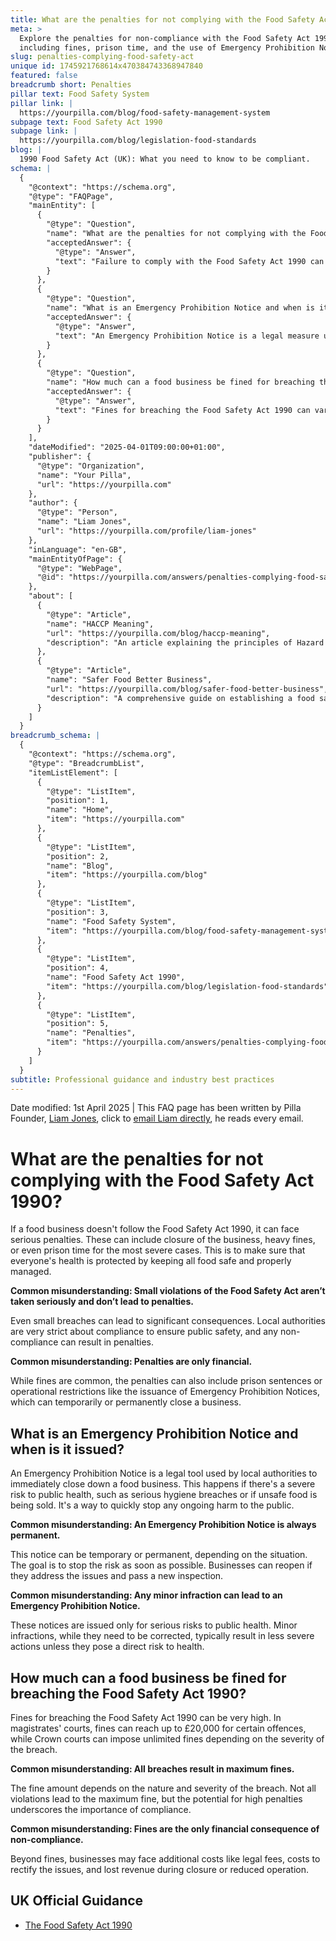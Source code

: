 ```yaml
---
title: What are the penalties for not complying with the Food Safety Act 1990?
meta: >
  Explore the penalties for non-compliance with the Food Safety Act 1990,
  including fines, prison time, and the use of Emergency Prohibition Notices.
slug: penalties-complying-food-safety-act
unique id: 1745921768614x470384743368947840
featured: false
breadcrumb short: Penalties
pillar text: Food Safety System
pillar link: |
  https://yourpilla.com/blog/food-safety-management-system
subpage text: Food Safety Act 1990
subpage link: |
  https://yourpilla.com/blog/legislation-food-standards
blog: |
  1990 Food Safety Act (UK): What you need to know to be compliant.
schema: |
  {
    "@context": "https://schema.org",
    "@type": "FAQPage",
    "mainEntity": [
      {
        "@type": "Question",
        "name": "What are the penalties for not complying with the Food Safety Act 1990?",
        "acceptedAnswer": {
          "@type": "Answer",
          "text": "Failure to comply with the Food Safety Act 1990 can result in serious penalties, including the closure of the business, substantial fines, or even imprisonment in severe cases. Local authorities enforce these rules strictly to ensure public health by maintaining safe and well-managed food standards."
        }
      },
      {
        "@type": "Question",
        "name": "What is an Emergency Prohibition Notice and when is it issued?",
        "acceptedAnswer": {
          "@type": "Answer",
          "text": "An Emergency Prohibition Notice is a legal measure used by authorities to immediately shut down a food business posing a severe health risk. It is issued in circumstances such as serious hygiene violations or the sale of unsafe food, aiming to promptly eliminate public health risks. The notice can be temporary or permanent, depending on the issues correction."
        }
      },
      {
        "@type": "Question",
        "name": "How much can a food business be fined for breaching the Food Safety Act 1990?",
        "acceptedAnswer": {
          "@type": "Answer",
          "text": "Fines for breaching the Food Safety Act 1990 can vary significantly. In magistrates' courts, fines can reach up to £20,000 for certain offences, while Crown courts can impose unlimited fines based on the offence's severity. Additional financial burdens may include legal costs, expenses for rectifying issues, and revenue losses during operational interruptions or closures."
        }
      }
    ],
    "dateModified": "2025-04-01T09:00:00+01:00",
    "publisher": {
      "@type": "Organization",
      "name": "Your Pilla",
      "url": "https://yourpilla.com"
    },
    "author": {
      "@type": "Person",
      "name": "Liam Jones",
      "url": "https://yourpilla.com/profile/liam-jones"
    },
    "inLanguage": "en-GB",
    "mainEntityOfPage": {
      "@type": "WebPage",
      "@id": "https://yourpilla.com/answers/penalties-complying-food-safety-act"
    },
    "about": [
      {
        "@type": "Article",
        "name": "HACCP Meaning",
        "url": "https://yourpilla.com/blog/haccp-meaning",
        "description": "An article explaining the principles of Hazard Analysis and Critical Control Points (HACCP), a fundamental component for complying with the Food Safety Act."
      },
      {
        "@type": "Article",
        "name": "Safer Food Better Business",
        "url": "https://yourpilla.com/blog/safer-food-better-business",
        "description": "A comprehensive guide on establishing a food safety management system based on HACCP principles to ensure compliance with the Food Safety Act."
      }
    ]
  }
breadcrumb_schema: |
  {
    "@context": "https://schema.org",
    "@type": "BreadcrumbList",
    "itemListElement": [
      {
        "@type": "ListItem",
        "position": 1,
        "name": "Home",
        "item": "https://yourpilla.com"
      },
      {
        "@type": "ListItem",
        "position": 2,
        "name": "Blog",
        "item": "https://yourpilla.com/blog"
      },
      {
        "@type": "ListItem",
        "position": 3,
        "name": "Food Safety System",
        "item": "https://yourpilla.com/blog/food-safety-management-system"
      },
      {
        "@type": "ListItem",
        "position": 4,
        "name": "Food Safety Act 1990",
        "item": "https://yourpilla.com/blog/legislation-food-standards"
      },
      {
        "@type": "ListItem",
        "position": 5,
        "name": "Penalties",
        "item": "https://yourpilla.com/answers/penalties-complying-food-safety-act"
      }
    ]
  }
subtitle: Professional guidance and industry best practices
---
```


Date modified: 1st April 2025 | This FAQ page has been written by Pilla Founder, [Liam Jones](https://yourpilla.com/profile/liam-jones), click to [email Liam directly](https://mailto:liam@yourpilla.com), he reads every email.

# What are the penalties for not complying with the Food Safety Act 1990?

If a food business doesn't follow the Food Safety Act 1990, it can face serious penalties. These can include closure of the business, heavy fines, or even prison time for the most severe cases. This is to make sure that everyone's health is protected by keeping all food safe and properly managed.

**Common misunderstanding: Small violations of the Food Safety Act aren’t taken seriously and don’t lead to penalties.**

Even small breaches can lead to significant consequences. Local authorities are very strict about compliance to ensure public safety, and any non-compliance can result in penalties.

**Common misunderstanding: Penalties are only financial.**

While fines are common, the penalties can also include prison sentences or operational restrictions like the issuance of Emergency Prohibition Notices, which can temporarily or permanently close a business.

## What is an Emergency Prohibition Notice and when is it issued?

An Emergency Prohibition Notice is a legal tool used by local authorities to immediately close down a food business. This happens if there's a severe risk to public health, such as serious hygiene breaches or if unsafe food is being sold. It's a way to quickly stop any ongoing harm to the public.

**Common misunderstanding: An Emergency Prohibition Notice is always permanent.**

This notice can be temporary or permanent, depending on the situation. The goal is to stop the risk as soon as possible. Businesses can reopen if they address the issues and pass a new inspection.

**Common misunderstanding: Any minor infraction can lead to an Emergency Prohibition Notice.**

These notices are issued only for serious risks to public health. Minor infractions, while they need to be corrected, typically result in less severe actions unless they pose a direct risk to health.

## How much can a food business be fined for breaching the Food Safety Act 1990?

Fines for breaching the Food Safety Act 1990 can be very high. In magistrates' courts, fines can reach up to £20,000 for certain offences, while Crown courts can impose unlimited fines depending on the severity of the breach.

**Common misunderstanding: All breaches result in maximum fines.**

The fine amount depends on the nature and severity of the breach. Not all violations lead to the maximum fine, but the potential for high penalties underscores the importance of compliance.

**Common misunderstanding: Fines are the only financial consequence of non-compliance.**

Beyond fines, businesses may face additional costs like legal fees, costs to rectify the issues, and lost revenue during closure or reduced operation.

## UK Official Guidance

-   [The Food Safety Act 1990](https://www.legislation.gov.uk/ukpga/1990/16/contents)
